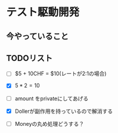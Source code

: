 # テスト駆動開発
## 今やっていること

## TODOリスト
- [ ] $5 + 10CHF = $10(レートが2:1の場合)
- [x] $5 * 2 = 10$
- [ ] amount をprivateにしてあげる
- [x] Dollerが副作用を持っているので解消する
- [ ] Moneyの丸め処理どうする？


